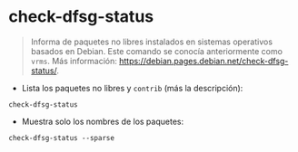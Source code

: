# check-dfsg-status

> Informa de paquetes no libres instalados en sistemas operativos basados en Debian.
> Este comando se conocía anteriormente como `vrms`.
> Más información: <https://debian.pages.debian.net/check-dfsg-status/>.

- Lista los paquetes no libres y `contrib` (más la descripción):

`check-dfsg-status`

- Muestra solo los nombres de los paquetes:

`check-dfsg-status --sparse`
